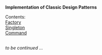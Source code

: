 **Implementation of Classic Design Patterns**

Contents:
<br>[Factory](/src/scala/factories)
<br>[Singleton](/src/scala/singleton)
<br>[Command](/src/scala/command)

<br>_to be continued ..._ 